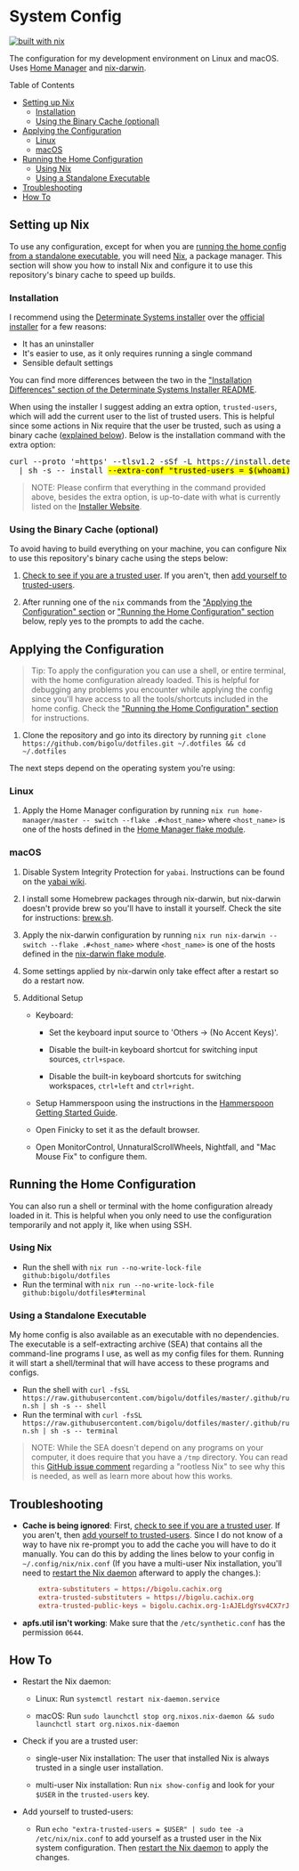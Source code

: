 # System Config

[![built with nix][built-with-nix-badge]][built-with-nix-site]

The configuration for my development environment on Linux and macOS. Uses [Home Manager][home-manager]
and [nix-darwin][nix-darwin].

Table of Contents

<!--
  DO NOT EDIT THE TABLE OF CONTENTS MANUALLY.
  It gets generated by markdown-toc: https://github.com/jonschlinkert/markdown-toc
  To regenerate, use this command: npm exec --package=markdown-toc -- markdown-toc --bullets '*' -i README.md
-->

<!-- toc -->

* [Setting up Nix](#setting-up-nix)
  * [Installation](#installation)
  * [Using the Binary Cache (optional)](#using-the-binary-cache-optional)
* [Applying the Configuration](#applying-the-configuration)
  * [Linux](#linux)
  * [macOS](#macos)
* [Running the Home Configuration](#running-the-home-configuration)
  * [Using Nix](#using-nix)
  * [Using a Standalone Executable](#using-a-standalone-executable)
* [Troubleshooting](#troubleshooting)
* [How To](#how-to)

<!-- tocstop -->

## Setting up Nix

To use any configuration, except for when you are
[running the home config from a standalone executable](#using-a-standalone-executable), you will need
[Nix][nix], a package manager. This section will show you how to install Nix and configure it to use this
repository's binary cache to speed up builds.

### Installation

I recommend using the [Determinate Systems installer][determinate-systems-installer] over the
[official installer][official-installer] for a few reasons:

* It has an uninstaller
* It's easier to use, as it only requires running a single command
* Sensible default settings

You can find more differences between the two in the
["Installation Differences" section of the Determinate Systems Installer README][determinate-systems-installer-differences].

When using the installer I suggest adding an extra option, `trusted-users`, which will add the current user to the list
of trusted users. This is helpful since some actions in Nix require that the user be trusted, such as using a
binary cache ([explained below](#using-the-binary-cache-optional)). Below is the installation command with the
extra option:

<pre>
curl --proto '=https' --tlsv1.2 -sSf -L https://install.determinate.systems/nix \
  | sh -s -- install <mark>--extra-conf "trusted-users = $(whoami)"</mark>
</pre>

> NOTE: Please confirm that everything in the command provided above, besides the extra option, is up-to-date with
what is currently listed on the [Installer Website][determinate-systems-installer].

<!-- Adding this since the link generated by markdown-toc doesn't match what GitHub generated -->
<span id="using-the-binary-cache-optional"></span>

### Using the Binary Cache (optional)

To avoid having to build everything on your machine, you can configure Nix to use this repository's binary cache using
the steps below:

1. [Check to see if you are a trusted user](#check-trust). If you aren't, then
[add yourself to trusted-users](#add-trust).

2. After running one of the `nix` commands from the
["Applying the Configuration" section](#applying-the-configuration) or
["Running the Home Configuration" section](#running-the-home-configuration) below, reply yes to the prompts to add
the cache.

## Applying the Configuration

> Tip: To apply the configuration you can use a shell, or entire terminal, with the home configuration already loaded.
This is helpful for debugging any problems you encounter while applying the config since you'll have access to all the tools/shortcuts included in the home
config. Check the ["Running the Home Configuration" section](#running-the-home-configuration) for instructions.

1. Clone the repository and go into its directory by running
`git clone https://github.com/bigolu/dotfiles.git ~/.dotfiles && cd ~/.dotfiles`

The next steps depend on the operating system you're using:

### Linux

1. Apply the Home Manager configuration by running `nix run home-manager/master -- switch --flake .#<host_name>`
where `<host_name>` is one of the hosts defined in the [Home Manager flake module][home-manager-flake-module].

### macOS

1. Disable System Integrity Protection for `yabai`. Instructions can be found on the [yabai wiki][yabai-wiki].

2. I install some Homebrew packages through nix-darwin, but nix-darwin doesn't provide brew so you'll have to install
it yourself. Check the site for instructions: [brew.sh][brew].

3. Apply the nix-darwin configuration by running `nix run nix-darwin -- switch --flake .#<host_name>` where
`<host_name>` is one of the hosts defined in the [nix-darwin flake module][nix-darwin-flake-module].

4. Some settings applied by nix-darwin only take effect after a restart so do a restart now.

5. Additional Setup

    * Keyboard:

        * Set the keyboard input source to 'Others → (No Accent Keys)'.

        * Disable the built-in keyboard shortcut for switching input sources, `ctrl+space`.

        * Disable the built-in keyboard shortcuts for switching workspaces, `ctrl+left` and `ctrl+right`.

    * Setup Hammerspoon using the instructions in the [Hammerspoon Getting Started Guide][hammerspoon-guide].

    * Open Finicky to set it as the default browser.

    * Open MonitorControl, UnnaturalScrollWheels, Nightfall, and "Mac Mouse Fix" to configure them.

## Running the Home Configuration

You can also run a shell or terminal with the home configuration already loaded in it. This is helpful when you only
need to use the configuration temporarily and not apply it, like when using SSH.

### Using Nix

* Run the shell with `nix run --no-write-lock-file github:bigolu/dotfiles`
* Run the terminal with `nix run --no-write-lock-file github:bigolu/dotfiles#terminal`

### Using a Standalone Executable

My home config is also available as an executable with no dependencies. The executable is a self-extracting archive
(SEA) that contains all the command-line programs I use, as well as my config files for them. Running it will start a
shell/terminal that will have access to these programs and configs.

* Run the shell with
`curl -fsSL https://raw.githubusercontent.com/bigolu/dotfiles/master/.github/run.sh | sh -s -- shell`
* Run the terminal with
`curl -fsSL https://raw.githubusercontent.com/bigolu/dotfiles/master/.github/run.sh | sh -s -- terminal`

> NOTE: While the SEA doesn't depend on any programs on your computer, it does require that you have a `/tmp`
directory. You can read this [GitHub issue comment][rootless-nix] regarding a "rootless Nix" to see why this is
needed, as well as learn more about how this works.

## Troubleshooting

* **Cache is being ignored**: First, [check to see if you are a trusted user](#check-trust). If you aren't, then
[add yourself to trusted-users](#add-trust). Since I do not know of a way to have nix re-prompt you to add the cache
you will have to do it manually. You can do this by adding the lines below to your config in `~/.config/nix/nix.conf`
(If you have a multi-user Nix installation, you'll need to [restart the Nix daemon](#restart-daemon) afterward to apply the changes.):

    ``` conf
        extra-substituters = https://bigolu.cachix.org
        extra-trusted-substituters = https://bigolu.cachix.org
        extra-trusted-public-keys = bigolu.cachix.org-1:AJELdgYsv4CX7rJkuGu5HuVaOHcqlOgR07ZJfihVTIw=
    ```

* **apfs.util isn't working**: Make sure that the `/etc/synthetic.conf` has the permission `0644`.

## How To

* <span id="restart-daemon">Restart the Nix daemon</span>:

  * Linux: Run `systemctl restart nix-daemon.service`

  * macOS: Run `sudo launchctl stop org.nixos.nix-daemon && sudo launchctl start org.nixos.nix-daemon`

* <span id="check-trust">Check if you are a trusted user</span>:

  * single-user Nix installation: The user that installed Nix is always trusted in a single user installation.

  * multi-user Nix installation: Run `nix show-config` and look for your `$USER` in the `trusted-users` key.

* <span id="add-trust">Add yourself to trusted-users</span>:

  * Run `echo "extra-trusted-users = $USER" | sudo tee -a /etc/nix/nix.conf` to add yourself as a trusted user in the
  Nix system configuration. Then [restart the Nix daemon](#restart-daemon) to apply the changes.

[determinate-systems-installer]:https://github.com/DeterminateSystems/nix-installer
[determinate-systems-installer-differences]:https://github.com/DeterminateSystems/nix-installer#installation-differences
[official-installer]:https://nixos.org/download.html
[home-manager]:https://github.com/nix-community/home-manager
[nix-darwin]:https://github.com/LnL7/nix-darwin
[home-manager-flake-module]:https://github.com/bigolu/dotfiles/blob/master/flake-modules/home-manager/default.nix
[yabai-wiki]:https://github.com/koekeishiya/yabai/wiki/Disabling-System-Integrity-Protection
[brew]:https://brew.sh/
[nix-darwin-flake-module]:https://github.com/bigolu/dotfiles/blob/master/flake-modules/nix-darwin/default.nix
[hammerspoon-guide]:https://www.hammerspoon.org/go/
[rootless-nix]:https://github.com/NixOS/nix/issues/1971#issue-304578884
[built-with-nix-site]:https://builtwithnix.org
[built-with-nix-badge]:https://builtwithnix.org/badge.svg
[nix]:https://nixos.org/learn
